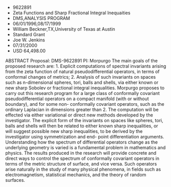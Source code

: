 
* 9622891
* Zeta Functions and Sharp Fractional Integral Inequaities
* DMS,ANALYSIS PROGRAM
* 06/01/1996,08/17/1999
* William Beckner,TX,University of Texas at Austin
* Standard Grant
* Joe W. Jenkins
* 07/31/2000
* USD 64,498.00

ABSTRACT Proposal: DMS-9622891 PI: Morpurgo The main goals of the proposed
research are: 1. Explicit computations of spectral invariants arising from the
zeta function of natural pseudodifferential operators, in terms of conformal
changes of metrics; 2. Analysis of such invariants on spaces such as
n-dimensional spheres, tori, balls and shells, via either known or new sharp
Sobolev or fractional integral inequalities. Morpurgo proposes to carry out this
research program for a large class of conformally covariant pseudodifferential
operators on a compact manifold (with or without boundary), and for some non-
conformally covariant operators, such as the ordinary Laplacian in dimensions
greater than 2. The computation will be effected via either variational or
direct new methods developed by the investigator. The explicit form of the
invariants on spaces like spheres, tori, balls and shells will then be related
to either known sharp inequalities, or will suggest possible new sharp
inequalities, to be derived by the investigator using symmetrization and end-
point differentiation arguments. Understanding how the spectrum of differential
operators change as the underlying geometry is varied is a fundamental problem
in mathematics and physics. The results produced in the research will provide
concrete and direct ways to control the spectrum of conformally covariant
operators in terms of the metric structure of surface, and vice versa. Such
operators arise naturally in the study of many physical phenomena, in fields
such as electromagnetism, statistical mechanics, and the theory of random
surfaces.

